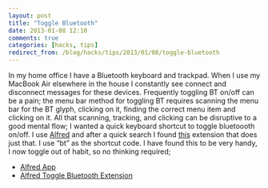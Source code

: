 ```yaml
---
layout: post
title: "Toggle Bluetooth"
date: 2013-01-08 12:10
comments: true
categories: [hacks, tips]
redirect_from: /blog/hacks/tips/2013/01/08/toggle-bluetooth
---
```

In my home office I have a Bluetooth keyboard and trackpad. When I use my MacBook Air elsewhere in the house I constantly see connect and disconnect messages for these devices. Frequently toggling BT on/off can be a pain; the menu bar method for toggling BT requires scanning the menu bar for the BT glyph, clicking on it, finding the correct menu item and clicking on it. All that scanning, tracking, and clicking can be disruptive to a good mental flow; I wanted a quick keyboard shortcut to toggle bluetoooth on/off. I use [Alfred](http://www.alfredapp.com/) and after a quick search I found [this](http://seapy.com/1779) extension that does just that. I use “bt” as the shortcut code. I have found this to be very handy, I now toggle out of habit, so no thinking required; 

* [Alfred App](http://www.alfredapp.com/) 
* [Alfred Toggle Bluetooth Extension](http://seapy.com/1779)